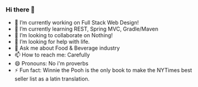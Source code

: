 ### Hi there 👋


- 🔭 I’m currently working on Full Stack Web Design!
- 🌱 I’m currently learning REST, Spring MVC, Gradle/Maven
- 👯 I’m looking to collaborate on Nothing!
- 🤔 I’m looking for help with life.
- 💬 Ask me about Food & Beverage industry
- 📫 How to reach me: Carefully
- 😄 Pronouns: No i'm proverbs
- ⚡ Fun fact: Winnie the Pooh is the only book to make the NYTimes best seller list as a latin translation.

<!--
**dlewisbusby/dlewisbusby** is a ✨ _special_ ✨ repository because its `README.md` (this file) appears on your GitHub profile.

Here are some ideas to get you started:

- 🔭 I’m currently working on ...
- 🌱 I’m currently learning ...
- 👯 I’m looking to collaborate on ...
- 🤔 I’m looking for help with ...
- 💬 Ask me about ...
- 📫 How to reach me: ...
- 😄 Pronouns: ...
- ⚡ Fun fact: ...
-->
